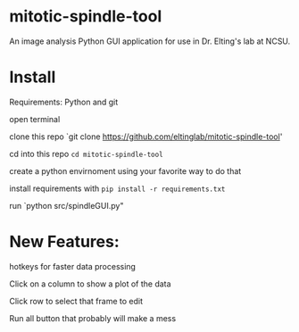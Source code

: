 # mitotic-spindle-tool
An image analysis Python GUI application for use in Dr. Elting's lab at NCSU.


# Install
Requirements: Python and git  

open terminal  

clone this repo `git clone https://github.com/eltinglab/mitotic-spindle-tool'  

cd into this repo `cd mitotic-spindle-tool` 

create a python envirnoment using your favorite way to do that  

install requirements with `pip install -r requirements.txt  `

run `python src/spindleGUI.py"  


# New Features:

hotkeys for faster data processing  

Click on a column to show a plot of the data  

Click row to select that frame to edit  

Run all button that probably will make a mess